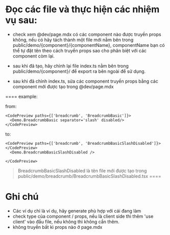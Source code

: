 # Đọc các file và thực hiện các nhiệm vụ sau:

- check xem @dev/page.mdx có các component nào được truyền props không, nếu có hãy tách thành một file mới nằm bên trong public/demo/{component}/{componentName}, componentName bạn có thể tự đặt tên theo cách truyền props sao cho phân biệt với các component còm lại.

- sau khi đã tạo, hãy chỉnh lại file index.ts nằm bên trong public/demo/{component}/ để export ra bên ngoài để sử dụng.

- sau khi đã chỉnh index.ts, sửa các component truyền props bằng các component mới được tạo trong @dev/page.mdx

====
example:

from:
```tsx
<CodePreview paths={['breadcrumb', 'BreadcrumbBasic']}>
  <Demo.BreadcrumbBasic separator='slash' disabled/>
</CodePreview>

```
to:
```tsx
<CodePreview paths={['breadcrumb', 'BreadcrumbBasicSlashDisabled']}></CodePreview>
  <Demo.BreadcrumbBasicSlashDisabled />

</CodePreview>
```
 > BreadcrumbBasicSlashDisabled là tên file mới được tạo trong public/demo/breadcrumb/BreadcrumbBasicSlashDisabled.tsx
====

# Ghi chú
- Các ví dụ chỉ là ví dụ, hãy generate phù hợp với cái đang làm
- check type của component / props, nếu là client side thì thêm 'use client' vào đầu file, nếu không thì không cần thêm.
-  không truyền bất kì props nào ở page.mdx